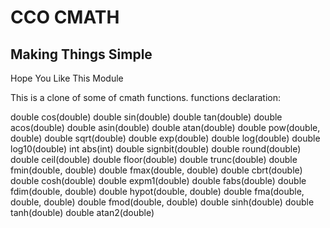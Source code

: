 # CCO CMATH

## Making Things Simple

Hope You Like This Module

This is a clone of some of cmath functions.
functions declaration:

double cos(double)
double sin(double)
double tan(double)
double acos(double)
double asin(double)
double atan(double)
double pow(double, double)
double sqrt(double)
double exp(double)
double log(double)
double log10(double)
int abs(int)
double signbit(double)
double round(double)
double ceil(double)
double floor(double)
double trunc(double)
double fmin(double, double)
double fmax(double, double)
double cbrt(double)
double cosh(double)
double expm1(double)
double fabs(double)
double fdim(double, double)
double hypot(double, double)
double fma(double, double, double)
double fmod(double, double)
double sinh(double)
double tanh(double)
double atan2(double)
